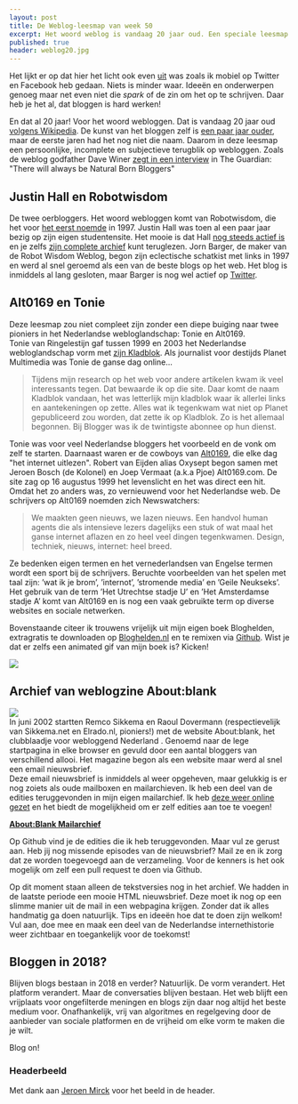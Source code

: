 ```yaml
---
layout: post
title: De Weblog-leesmap van week 50
excerpt: Het woord weblog is vandaag 20 jaar oud. Een speciale leesmap met speciale links.
published: true
header: weblog20.jpg
---
```

Het lijkt er op dat hier het licht ook even [uit][1] was zoals ik mobiel op Twitter en Facebook heb gedaan. Niets is minder waar. Ideeën en onderwerpen genoeg maar net even niet die _spark_ of de zin om het op te schrijven. Daar heb je het al, dat bloggen is hard werken! 

En dat al 20 jaar! Voor het woord webloggen. Dat is vandaag 20 jaar oud [volgens Wikipedia][2]. De kunst van het bloggen zelf is [een paar jaar ouder][3], maar de eerste jaren had het nog niet die naam. Daarom in deze leesmap een persoonlijke, incomplete en subjectieve terugblik op webloggen. Zoals de weblog godfather Dave Winer [zegt in een interview][4] in The Guardian: "There will always be Natural Born Bloggers" 

## Justin Hall en Robotwisdom
De twee oerbloggers. Het woord webloggen komt van Robotwisdom, die het voor [het eerst noemde][5] in 1997. Justin Hall was toen al een paar jaar bezig op zijn eigen studentensite. Het mooie is dat Hall [nog steeds actief is][6] en je zelfs [zijn complete archief][7] kunt teruglezen. Jorn Barger, de maker van de Robot Wisdom Weblog, begon zijn eclectische schatkist met links in 1997 en werd al snel geroemd als een van de beste blogs op het web. Het blog is inmiddels al lang gesloten, maar Barger is nog wel actief op [Twitter][8].

## Alt0169 en Tonie
Deze leesmap zou niet compleet zijn zonder een diepe buiging naar twee pioniers in het Nederlandse webloglandschap: Tonie en Alt0169.  
Tonie van Ringelestijn gaf tussen 1999 en 2003 het Nederlandse webloglandschap vorm met [zijn Kladblok][9]. Als journalist voor destijds Planet Multimedia was Tonie de ganse dag online...

> Tijdens mijn research op het web voor andere artikelen kwam ik veel interessants tegen. Dat bewaarde ik op die site. Daar komt de naam Kladblok vandaan, het was letterlijk mijn kladblok waar ik allerlei links en aantekeningen op zette. Alles wat ik tegenkwam wat niet op Planet gepubliceerd zou worden, dat zette ik op Kladblok. Zo is het allemaal begonnen. Bij Blogger was ik de twintigste abonnee op hun dienst.

Tonie was voor veel Nederlandse bloggers het voorbeeld en de vonk om zelf te starten. Daarnaast waren er de cowboys van [Alt0169][10], die elke dag "het internet uitlezen". Robert van Eijden alias Oxysept begon samen met Jeroen Bosch (de Kolonel) en Joep Vermaat (a.k.a Pjoe) Alt0169.com. De site zag op 
16 augustus 1999 het levenslicht en het was direct een hit. Omdat het zo anders was, zo vernieuwend voor het Nederlandse web. De schrijvers op Alt0169 noemden zich Newswatchers: 
> We maakten geen nieuws, we lazen nieuws. Een handvol human agents die als intensieve lezers dagelijks een stuk of wat maal het ganse internet aflazen en zo heel veel dingen tegenkwamen. Design, techniek, nieuws, internet: heel breed.

Ze bedenken eigen termen en het vernederlandsen van Engelse termen wordt een sport bij de schrijvers. Beruchte voorbeelden van het spelen met taal zijn: ’wat ik je brom’, ’internot’, ’stromende media’ en ’Geile Neukseks’. Het 
gebruik van de term ’Het Utrechtse stadje U’ en ’Het Amsterdamse stadje A’ komt van Alt0169 en is nog een vaak gebruikte term op diverse websites en sociale netwerken.

Bovenstaande citeer ik trouwens vrijelijk uit mijn eigen boek Bloghelden, extragratis te downloaden op [Bloghelden.nl][11] en te remixen via [Github][12]. Wist je dat er zelfs een animated gif van mijn boek is? Kicken!

![][image-1]


## Archief van weblogzine About:blank
![][image-2]  
In juni 2002 startten Remco Sikkema en Raoul Dovermann (respectievelijk van Sikkema.net en Elrado.nl, pioniers!) met de website About:blank, het clubblaadje voor webloggend Nederland . Genoemd naar de lege startpagina in elke browser en gevuld door een aantal bloggers van verschillend allooi. Het magazine begon als een website maar werd al snel een email nieuwsbrief.   
Deze email nieuwsbrief is inmiddels al weer opgeheven, maar gelukkig is er nog zoiets als oude mailboxen en mailarchieven. Ik heb een deel van de edities teruggevonden in mijn eigen mailarchief. Ik heb [deze weer online gezet][13] en het biedt de mogelijkheid om er zelf edities aan toe te voegen!

**[About:Blank Mailarchief][14]**

Op Github vind je de edities die ik heb teruggevonden. Maar vul ze gerust aan. Heb jij nog missende episodes van de nieuwsbrief? Mail ze en ik zorg dat ze worden toegevoegd aan de verzameling. Voor de kenners is het ook mogelijk om zelf een pull request te doen via Github.

Op dit moment staan alleen de tekstversies nog in het archief. We hadden in de laatste periode een mooie HTML nieuwsbrief. Deze moet ik nog op een slimme manier uit de mail in een webpagina krijgen. Zonder dat ik alles handmatig ga doen natuurlijk. Tips en ideeën hoe dat te doen zijn welkom! Vul aan, doe mee en maak een deel van de Nederlandse internethistorie weer zichtbaar en toegankelijk voor de toekomst!

## Bloggen in 2018?
Blijven blogs bestaan in 2018 en verder? Natuurlijk. De vorm verandert. Het platform verandert. Maar de conversaties blijven bestaan. Het web blijft een vrijplaats voor ongefilterde meningen en blogs zijn daar nog altijd het beste medium voor. Onafhankelijk, vrij van algoritmes en regelgeving door de aanbieder van sociale platformen en de vrijheid om elke vorm te maken die je wilt. 

Blog on!

### Headerbeeld
Met dank aan [Jeroen Mirck][15] voor het beeld in de header.

[1]:	/uit
[2]:	https://en.wikipedia.org/wiki/Blog#cite_ref-9
[3]:	https://www.theguardian.com/media/2014/jan/29/blog-turns-twenty-conversation-internet-pioneers
[4]:	https://www.theguardian.com/media/2014/jan/29/blog-turns-twenty-conversation-internet-pioneers
[5]:	https://web.archive.org/web/19991128034650/http://robotwisdom.com:80/log1997m12.html
[6]:	http://links.net/
[7]:	http://links.net/vita/web/start/original.html
[8]:	https://twitter.com/bnroj
[9]:	http://www.tonie.net/index.php
[10]:	http://web.archive.org/web/20010601162542/http://www.alt0169.com:80/
[11]:	http://bloghelden.nl/
[12]:	https://github.com/frankmeeuwsen/Bloghelden
[13]:	https://github.com/frankmeeuwsen/AboutBlank-Edities
[14]:	https://github.com/frankmeeuwsen/AboutBlank-Edities
[15]:	https://www.flickr.com/photos/comicbase/2111783373/in/photolist-4dHdwk-4dBrCa-4pn94d-4pi5XZ-4pn847-4pn8Dm-4pi6yB-4pn8rE-4pi6Ze-4pi5Cr

[image-1]:	/images/bloghelden-boekversie.gif
[image-2]:	/images/abfront.jpg